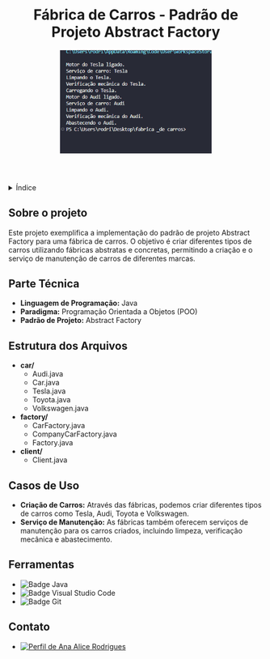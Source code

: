 <!DOCTYPE html>
<html lang="pt-br">
<head>
    <meta charset="UTF-8">
    <meta name="viewport" content="width=device-width, initial-scale=1.0">
    <meta name="description" content="Projeto de Padrão de Projeto Abstract Factory Method - Fábrica de Carros">
    <meta name="keywords" content="Abstract Factory, Design Pattern, Java, Fábrica de Carros">
    <meta name="author" content="Ana Alice Rodrigues">
</head>
<body>

<header>
    <h1>Fábrica de Carros - Padrão de Projeto Abstract Factory</h1>
    <img src="./CarFactoryProject/img/fabricadecarros.png" alt=" Carros" width="300" height="auto">
</header>

<details>
    <summary>Índice</summary>
    <ol>
        <li><a href="#sobre-o-projeto">Sobre o projeto</a></li>
        <li><a href="#parte-tecnica">Parte Técnica</a></li>
        <li><a href="#estrutura-dos-arquivos">Estrutura dos Arquivos</a></li>
        <li><a href="#casos-de-uso">Casos de Uso</a></li>
        <li><a href="#ferramentas">Ferramentas</a></li>
        <li><a href="#contato">Contato</a></li>
    </ol>
</details>

<section id="sobre-o-projeto">
    <h2>Sobre o projeto</h2>
    <p>
        Este projeto exemplifica a implementação do padrão de projeto Abstract Factory para uma fábrica de carros. O objetivo é criar diferentes tipos de carros utilizando fábricas abstratas e concretas, permitindo a criação e o serviço de manutenção de carros de diferentes marcas.
    </p>
</section>

<section id="parte-tecnica">
    <h2>Parte Técnica</h2>
    <ul>
        <li><strong>Linguagem de Programação:</strong> Java</li>
        <li><strong>Paradigma:</strong> Programação Orientada a Objetos (POO)</li>
        <li><strong>Padrão de Projeto:</strong> Abstract Factory</li>
    </ul>
</section>

<section id="estrutura-dos-arquivos">
    <h2>Estrutura dos Arquivos</h2>
    <ul>
        <li><strong>car/</strong>
            <ul>
                <li>Audi.java</li>
                <li>Car.java</li>
                <li>Tesla.java</li>
                <li>Toyota.java</li>
                <li>Volkswagen.java</li>
            </ul>
        </li>
        <li><strong>factory/</strong>
            <ul>
                <li>CarFactory.java</li>
                <li>CompanyCarFactory.java</li>
                <li>Factory.java</li>
            </ul>
        </li>
        <li><strong>client/</strong>
            <ul>
                <li>Client.java</li>
            </ul>
        </li>
    </ul>
</section>

<section id="casos-de-uso">
    <h2>Casos de Uso</h2>
    <ul>
        <li><strong>Criação de Carros:</strong> Através das fábricas, podemos criar diferentes tipos de carros como Tesla, Audi, Toyota e Volkswagen.</li>
        <li><strong>Serviço de Manutenção:</strong> As fábricas também oferecem serviços de manutenção para os carros criados, incluindo limpeza, verificação mecânica e abastecimento.</li>
    </ul>
</section>

<section id="ferramentas">
    <h2>Ferramentas</h2>
    <ul>
        <li><img src="https://img.shields.io/badge/Java-007396?style=for-the-badge&logo=java&logoColor=white" alt="Badge Java"></li>
        <li><img src="https://img.shields.io/badge/Visual_Studio_Code-0078D4?style=for-the-badge&logo=visual%20studio%20code&logoColor=white" alt="Badge Visual Studio Code"></li>
        <li><img src="https://img.shields.io/badge/GIT-E44C30?style=for-the-badge&logo=git&logoColor=white" alt="Badge Git"></li>
    </ul>
</section>

<section id="contato">
    <h2>Contato</h2>
    <ul>
        <li><a href="https://linktr.ee/anaeanali5" target="_blank"><img src="https://img.shields.io/badge/Ana_Alice_Rodrigues-blue?style=for-the-badge" alt="Perfil de Ana Alice Rodrigues"></a></li>
    </ul>
</section>

</body>
</html>
